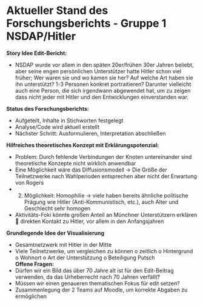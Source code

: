 <h1>Aktueller Stand des Forschungsberichts - Gruppe 1 NSDAP/Hitler</h1>

<b>Story Idee Edit-Bericht:</b>
-	NSDAP wurde vor allem in den späten 20er/frühen 30er Jahren beliebt, aber seine engen persönlichen Unterstützer hatte Hitler schon viel früher; Wer waren sie und wo kamen sie her? Auf welche Art haben sie ihn unterstützt? 1-3 Personen konkret portraitieren? Darunter vielleicht auch eine Person, die sich irgendwann abgewendet hat, um zu zeigen dass nicht jeder mit Hitler und den Entwicklungen einverstanden war. <br>

<b>Status des Forschungsberichts:</b>
-	Aufgeteilt, Inhalte in Stichworten festgelegt
-	Analyse/Code wird aktuell erstellt
-	Nächster Schritt: Ausformulieren, Interpretation abschließen <br>

<b>Hilfreiches theoretisches Konzept mit Erklärungspotenzial: </b>
-	Problem: Durch fehlende Verbindungen der Knoten untereinander sind theoretische Konzepte nicht wirklich anwendbar
-	Eine Möglichkeit wäre das Diffusionsmodell -> Die Größe der Teilnetzwerke nach Wahlperioden entsprechen aber nicht der Erwartung von Rogers
-	2. Möglichkeit: Homophilie -> viele haben bereits ähnliche politische Prägung wie Hitler (Anti-Kommunistisch, etc.), auch Alter und Geschlecht sehr homogen
-	Aktivitäts-Foki könnte großen Anteil an Münchner Unterstützern erklären  direkten Kontakt zu Hitler, vor allem in den Anfangsjahren <br>

<b>Grundlegende Idee der Visualisierung </b>
-	Gesamtnetzwerk mit Hitler in der Mitte 
-	Viele Teilnetzwerke, um vergleichen zu können
  o	zeitlich
  o	Hintergrund
  o	Wohnort
  o	Art der Unterstützung
  o	Beteiligung Putsch <br>
<b>Offene Fragen:</b>
-	Dürfen wir ein Bild das über 70 Jahre alt ist für den Edit-Beitrag verwenden, da das Urheberrecht nach 70 Jahren verfällt?
-	Müssen wir einen genaueren thematischen Fokus für edit setzen?
-	Zusammenlegung der 2 Teams auf Moodle, um korrekte Abgaben zu ermöglichen

